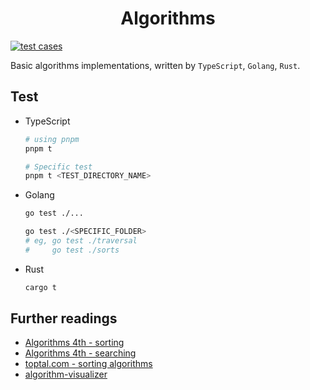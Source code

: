 <h1 align="center">Algorithms</h1>

[![test cases](https://github.com/lbwa/algorithms/actions/workflows/rust.yml/badge.svg)](https://github.com/lbwa/algorithms/actions/workflows/rust.yml)

Basic algorithms implementations, written by `TypeScript`, `Golang`, `Rust`.

## Test

- TypeScript

  ```bash
  # using pnpm
  pnpm t

  # Specific test
  pnpm t <TEST_DIRECTORY_NAME>
  ```

- Golang

  ```bash
  go test ./...
  ```

  ```bash
  go test ./<SPECIFIC_FOLDER>
  # eg, go test ./traversal
  #     go test ./sorts
  ```

- Rust

  ```bash
  cargo t
  ```

## Further readings

- [Algorithms 4th - sorting](https://algs4.cs.princeton.edu/20sorting/)
- [Algorithms 4th - searching](https://algs4.cs.princeton.edu/30searching/)
- [toptal.com - sorting algorithms](https://www.toptal.com/developers/sorting-algorithms)
- [algorithm-visualizer](https://algorithm-visualizer.org)
